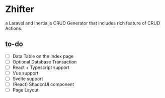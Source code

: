 # Zhifter
a Laravel and Inertia.js CRUD Generator that includes rich feature of CRUD Actions.
## to-do
- [ ] Data Table on the Index page
- [ ] Optional Database Transaction
- [ ] React + Typescript support
- [ ] Vue support
- [ ] Svelte support
- [ ] (React) ShadcnUI component
- [ ] Page Layout
